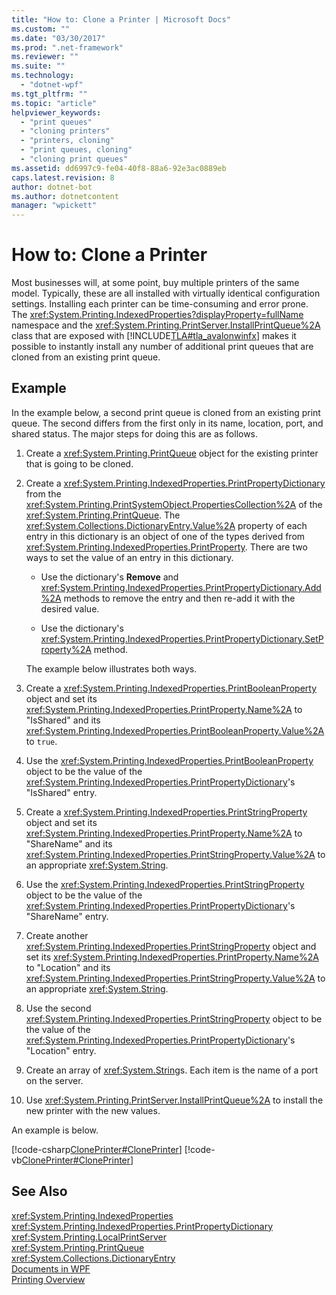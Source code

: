 ```yaml
---
title: "How to: Clone a Printer | Microsoft Docs"
ms.custom: ""
ms.date: "03/30/2017"
ms.prod: ".net-framework"
ms.reviewer: ""
ms.suite: ""
ms.technology: 
  - "dotnet-wpf"
ms.tgt_pltfrm: ""
ms.topic: "article"
helpviewer_keywords: 
  - "print queues"
  - "cloning printers"
  - "printers, cloning"
  - "print queues, cloning"
  - "cloning print queues"
ms.assetid: dd6997c9-fe04-40f8-88a6-92e3ac0889eb
caps.latest.revision: 8
author: dotnet-bot
ms.author: dotnetcontent
manager: "wpickett"
---
```

# How to: Clone a Printer
Most businesses will, at some point, buy multiple printers of the same model. Typically, these are all installed with virtually identical configuration settings. Installing each printer can be time-consuming and error prone. The <xref:System.Printing.IndexedProperties?displayProperty=fullName> namespace and the <xref:System.Printing.PrintServer.InstallPrintQueue%2A> class that are exposed with [!INCLUDE[TLA#tla_avalonwinfx](../../../../includes/tlasharptla-avalonwinfx-md.md)] makes it possible to instantly install any number of additional print queues that are cloned from an existing print queue.  
  
## Example  
 In the example below, a second print queue is cloned from an existing print queue. The second differs from the first only in its name, location, port, and shared status. The major steps for doing this are as follows.  
  
1.  Create a <xref:System.Printing.PrintQueue> object for the existing printer that is going to be cloned.  
  
2.  Create a <xref:System.Printing.IndexedProperties.PrintPropertyDictionary> from the <xref:System.Printing.PrintSystemObject.PropertiesCollection%2A> of the <xref:System.Printing.PrintQueue>. The <xref:System.Collections.DictionaryEntry.Value%2A> property of each entry in this dictionary is an object of one of the types derived from <xref:System.Printing.IndexedProperties.PrintProperty>. There are two ways to set the value of an entry in this dictionary.  
  
    -   Use the dictionary's **Remove** and <xref:System.Printing.IndexedProperties.PrintPropertyDictionary.Add%2A> methods to remove the entry and then re-add it with the desired value.  
  
    -   Use the dictionary's <xref:System.Printing.IndexedProperties.PrintPropertyDictionary.SetProperty%2A> method.  
  
     The example below illustrates both ways.  
  
3.  Create a <xref:System.Printing.IndexedProperties.PrintBooleanProperty> object and set its <xref:System.Printing.IndexedProperties.PrintProperty.Name%2A> to "IsShared" and its <xref:System.Printing.IndexedProperties.PrintBooleanProperty.Value%2A> to `true`.  
  
4.  Use the <xref:System.Printing.IndexedProperties.PrintBooleanProperty> object to be the value of the <xref:System.Printing.IndexedProperties.PrintPropertyDictionary>'s "IsShared" entry.  
  
5.  Create a <xref:System.Printing.IndexedProperties.PrintStringProperty> object and set its <xref:System.Printing.IndexedProperties.PrintProperty.Name%2A> to "ShareName" and its <xref:System.Printing.IndexedProperties.PrintStringProperty.Value%2A> to an appropriate <xref:System.String>.  
  
6.  Use the <xref:System.Printing.IndexedProperties.PrintStringProperty> object to be the value of the <xref:System.Printing.IndexedProperties.PrintPropertyDictionary>'s "ShareName" entry.  
  
7.  Create another <xref:System.Printing.IndexedProperties.PrintStringProperty> object and set its <xref:System.Printing.IndexedProperties.PrintProperty.Name%2A> to "Location" and its <xref:System.Printing.IndexedProperties.PrintStringProperty.Value%2A> to an appropriate <xref:System.String>.  
  
8.  Use the second <xref:System.Printing.IndexedProperties.PrintStringProperty> object to be the value of the <xref:System.Printing.IndexedProperties.PrintPropertyDictionary>'s "Location" entry.  
  
9. Create an array of <xref:System.String>s. Each item is the name of a port on the server.  
  
10. Use <xref:System.Printing.PrintServer.InstallPrintQueue%2A> to install the new printer with the new values.  
  
 An example is below.  
  
 [!code-csharp[ClonePrinter#ClonePrinter](../../../../samples/snippets/csharp/VS_Snippets_Wpf/ClonePrinter/CSharp/Program.cs#cloneprinter)]
 [!code-vb[ClonePrinter#ClonePrinter](../../../../samples/snippets/visualbasic/VS_Snippets_Wpf/ClonePrinter/visualbasic/program.vb#cloneprinter)]  
  
## See Also  
 <xref:System.Printing.IndexedProperties>   
 <xref:System.Printing.IndexedProperties.PrintPropertyDictionary>   
 <xref:System.Printing.LocalPrintServer>   
 <xref:System.Printing.PrintQueue>   
 <xref:System.Collections.DictionaryEntry>   
 [Documents in WPF](../../../../docs/framework/wpf/advanced/documents-in-wpf.md)   
 [Printing Overview](../../../../docs/framework/wpf/advanced/printing-overview.md)